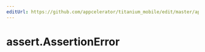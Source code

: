 ```yaml
---
editUrl: https://github.com/appcelerator/titanium_mobile/edit/master/apidoc/NodeJS/assert.yml
---
```

# assert.AssertionError

<TypeHeader/>

<ApiDocs/>
